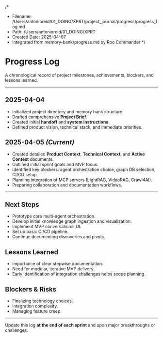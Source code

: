 /\*

- Filename: /Users/antonioreid/01_DOING/XPRT/project_journal/progress/progress_log.md
- Path: /Users/antonioreid/01_DOING/XPRT
- Created Date: 2025-04-07
- Integrated from memory-bank/progress.md by Roo Commander
  \*/

# Progress Log

A chronological record of project milestones, achievements, blockers, and lessons learned.

---

## 2025-04-04

- Initialized project directory and memory bank structure.
- Drafted comprehensive **Project Brief**.
- Created initial **handoff** and **system instructions**.
- Defined product vision, technical stack, and immediate priorities.

## 2025-04-05 _(Current)_

- Created detailed **Product Context**, **Technical Context**, and **Active Context** documents.
- Outlined initial sprint goals and MVP focus.
- Identified key blockers: agent orchestration choice, graph DB selection, CI/CD setup.
- Planning integration of MCP servers (LightRAG, VideoRAG, Crawl4AI).
- Preparing collaboration and documentation workflows.

---

## Next Steps

- Prototype core multi-agent orchestration.
- Develop initial knowledge graph ingestion and visualization.
- Implement MVP conversational UI.
- Set up basic CI/CD pipeline.
- Continue documenting discoveries and pivots.

## Lessons Learned

- Importance of clear stepwise documentation.
- Need for modular, iterative MVP delivery.
- Early identification of integration challenges helps scope planning.

## Blockers & Risks

- Finalizing technology choices.
- Integration complexity.
- Managing feature creep.

---

Update this log **at the end of each sprint** and upon major breakthroughs or challenges.
